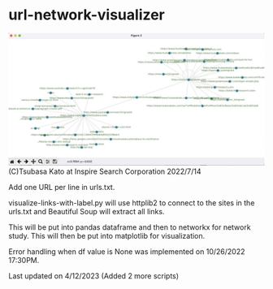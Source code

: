 # url-network-visualizer
![url-network-visualizer screenshot](https://github.com/stingraze/url-network-visualizer/blob/main/url-visualize-links.jpg?raw=true)
(C)Tsubasa Kato at Inspire Search Corporation 2022/7/14

Add one URL per line in urls.txt. 

visualize-links-with-label.py will use httplib2 to connect to the sites in the urls.txt and Beautiful Soup will extract all links.

This will be put into pandas dataframe and then to networkx for network study.
This will then be put into matplotlib for visualization.

Error handling when df value is None was implemented on 10/26/2022 17:30PM.

Last updated on 4/12/2023 (Added 2 more scripts)
